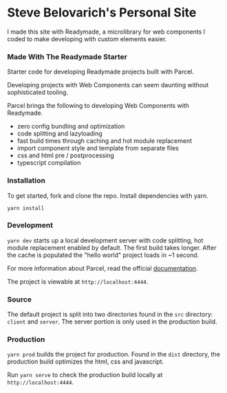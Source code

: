 # Steve Belovarich's Personal Site

I made this site with Readymade, a microlibrary for web components I coded to make developing with custom elements easier.


### Made With The Readymade Starter

Starter code for developing Readymade projects built with Parcel.

Developing projects with Web Components can seem daunting without sophisticated tooling.

Parcel brings the following to developing Web Components with Readymade.

- zero config bundling and optimization
- code splitting and lazyloading
- fast build times through caching and hot module replacement
- import component style and template from separate files
- css and html pre / postprocessing
- typescript compilation

### Installation

To get started, fork and clone the repo. Install dependencies with yarn.

`yarn install`

### Development

`yarn dev` starts up a local development server with code splitting, hot module replacement enabled by default. The first build takes longer. After the cache is populated the "hello world" project loads in ~1 second.

For more information about Parcel, read the official [documentation](https://parceljs.org/getting_started.html).

The project is viewable at `http://localhost:4444`.

### Source

The default project is split into two directories found in the `src` directory: `client` and `server`. The server portion is only used in the production build.

### Production

`yarn prod` builds the project for production. Found in the `dist` directory, the production build optimizes the html, css and javascript.

Run `yarn serve` to check the production build locally at `http://localhost:4444`.
